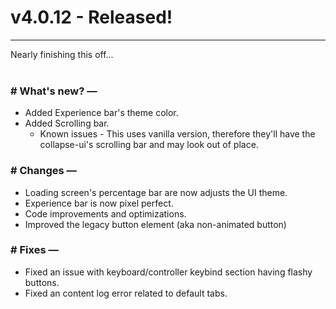 # v4.0.12 - Released!
---
Nearly finishing this off...<br><br>
### # What's new? —
- Added Experience bar's theme color.
- Added Scrolling bar.
  - Known issues - This uses vanilla version, therefore they'll have the collapse-ui's scrolling bar and may look out of place.
### # Changes —
- Loading screen's percentage bar are now adjusts the UI theme.
- Experience bar is now pixel perfect.
- Code improvements and optimizations.
- Improved the legacy button element (aka non-animated button)
### # Fixes —
- Fixed an issue with keyboard/controller keybind section having flashy buttons.
- Fixed an content log error related to default tabs.